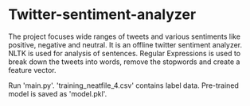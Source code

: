 # Twitter-sentiment-analyzer

The project focuses wide ranges of tweets and various sentiments like positive, negative and neutral. It is an offline twitter sentiment analyzer. NLTK is used for analysis of sentences. Regular Expressions is used to break down the tweets into words, remove the stopwords and create a feature vector.

Run 'main.py'.
'training_neatfile_4.csv' contains label data. 
Pre-trained model is saved as 'model.pkl'.

